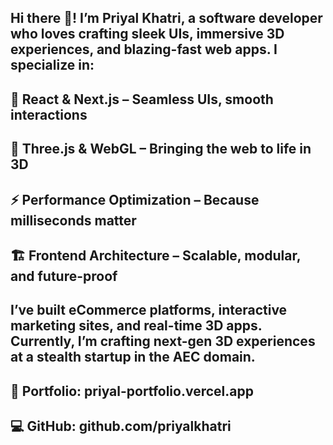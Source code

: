 ## Hi there 👋!  I’m Priyal Khatri, a software developer who loves crafting sleek UIs, immersive 3D experiences, and blazing-fast web apps. I specialize in:

## 🚀 React & Next.js – Seamless UIs, smooth interactions
## 🎨 Three.js & WebGL – Bringing the web to life in 3D
## ⚡ Performance Optimization – Because milliseconds matter
## 🏗 Frontend Architecture – Scalable, modular, and future-proof

## I’ve built eCommerce platforms, interactive marketing sites, and real-time 3D apps. Currently, I’m crafting next-gen 3D experiences at a stealth startup in the AEC domain.

## 📌 Portfolio: priyal-portfolio.vercel.app
## 💻 GitHub: github.com/priyalkhatri
<!--
**priyalkhatri/priyalkhatri** is a ✨ _special_ ✨ repository because its `README.md` (this file) appears on your GitHub profile.

Here are some ideas to get you started:

- 🔭 I’m currently working on ...
- 🌱 I’m currently learning ...
- 👯 I’m looking to collaborate on ...
- 🤔 I’m looking for help with ...
- 💬 Ask me about ...
- 📫 How to reach me: ...
- 😄 Pronouns: ...
- ⚡ Fun fact: ...
-->
